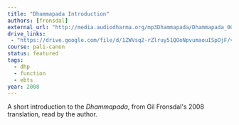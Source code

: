 ```yaml
---
title: "Dhammapada Introduction"
authors: [fronsdal]
external_url: "http://media.audiodharma.org/mp3Dhammapada/Dhammapada_00_Introduction.mp3"
drive_links:
 - "https://drive.google.com/file/d/1ZWVsq2-rZlruy51QOoNpvumaouISpOjF/view?usp=drivesdk"
course: pali-canon
status: featured
tags:
  - dhp
  - function
  - ebts
year: 2008
---
```


A short introduction to the *Dhammapada*, from Gil Fronsdal's 2008 translation, read by the author.
